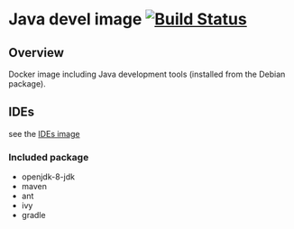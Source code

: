 # Java devel image [![Build Status](https://secure.travis-ci.org/olbat/dockerfiles.png?branch=master)](https://travis-ci.org/olbat/dockerfiles)

## Overview
Docker image including Java development tools (installed from the Debian package).

## IDEs
see the [IDEs image](../java-ides/)

### Included package
* openjdk-8-jdk
* maven
* ant
* ivy
* gradle
